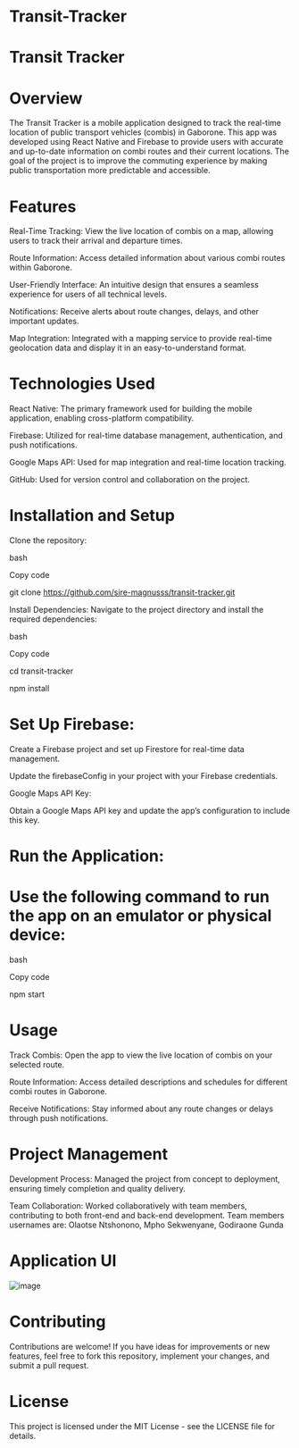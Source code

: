 # Transit-Tracker

# Transit Tracker
# Overview
The Transit Tracker is a mobile application designed to track the real-time location of public transport vehicles (combis) in Gaborone. This app was developed using React Native and Firebase to provide users with accurate and up-to-date information on combi routes and their current locations. The goal of the project is to improve the commuting experience by making public transportation more predictable and accessible.

# Features

Real-Time Tracking: View the live location of combis on a map, allowing users to track their arrival and departure times.

Route Information: Access detailed information about various combi routes within Gaborone.

User-Friendly Interface: An intuitive design that ensures a seamless experience for users of all technical levels.

Notifications: Receive alerts about route changes, delays, and other important updates.

Map Integration: Integrated with a mapping service to provide real-time geolocation data and display it in an easy-to-understand format.

# Technologies Used

React Native: The primary framework used for building the mobile application, enabling cross-platform compatibility.

Firebase: Utilized for real-time database management, authentication, and push notifications.

Google Maps API: Used for map integration and real-time location tracking.

GitHub: Used for version control and collaboration on the project.

# Installation and Setup

Clone the repository:

bash

Copy code

git clone https://github.com/sire-magnusss/transit-tracker.git

Install Dependencies: Navigate to the project directory and install the required dependencies:

bash

Copy code

cd transit-tracker

npm install

# Set Up Firebase:

Create a Firebase project and set up Firestore for real-time data management.

Update the firebaseConfig in your project with your Firebase credentials.

Google Maps API Key:

Obtain a Google Maps API key and update the app’s configuration to include this key.

# Run the Application:

# Use the following command to run the app on an emulator or physical device:

bash

Copy code

npm start

# Usage

Track Combis: Open the app to view the live location of combis on your selected route.

Route Information: Access detailed descriptions and schedules for different combi routes in Gaborone.

Receive Notifications: Stay informed about any route changes or delays through push notifications.

# Project Management

Development Process: Managed the project from concept to deployment, ensuring timely completion and quality delivery.

Team Collaboration: Worked collaboratively with team members, contributing to both front-end and back-end development. Team members usernames are: Olaotse Ntshonono, Mpho Sekwenyane, Godiraone Gunda

# Application UI
![image](https://github.com/user-attachments/assets/06c23d7f-b8ad-4c3f-a0b2-aefd481bd549)


# Contributing

Contributions are welcome! If you have ideas for improvements or new features, feel free to fork this repository, implement your changes, and submit a pull request.

# License
This project is licensed under the MIT License - see the LICENSE file for details.
